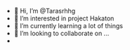- 👋 Hi, I’m @Tarasrhhg
- 👀 I’m interested in project Hakaton
- 🌱 I’m currently learning a lot of things 
- 💞️ I’m looking to collaborate on ...
- 

<!---
Tarasrhhg/Tarasrhhg is a ✨ special ✨ repository because its `README.md` (this file) appears on your GitHub profile.
You can click the Preview link to take a look at your changes.
--->
